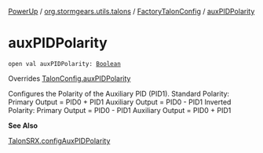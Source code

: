[PowerUp](../../index.md) / [org.stormgears.utils.talons](../index.md) / [FactoryTalonConfig](index.md) / [auxPIDPolarity](./aux-p-i-d-polarity.md)

# auxPIDPolarity

`open val auxPIDPolarity: `[`Boolean`](https://kotlinlang.org/api/latest/jvm/stdlib/kotlin/-boolean/index.html)

Overrides [TalonConfig.auxPIDPolarity](../-talon-config/aux-p-i-d-polarity.md)

Configures the Polarity of the Auxiliary PID (PID1). Standard Polarity: Primary Output = PID0 + PID1 Auxiliary Output
= PID0 - PID1 Inverted Polarity: Primary Output = PID0 - PID1 Auxiliary Output = PID0 + PID1

**See Also**

[TalonSRX.configAuxPIDPolarity](#)

